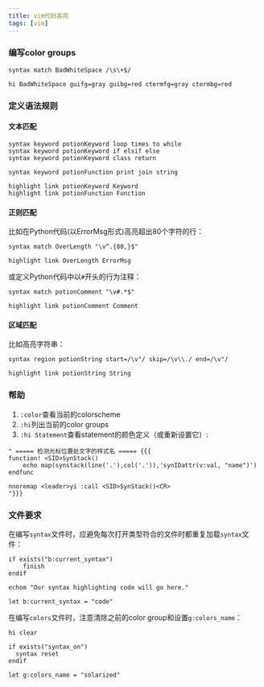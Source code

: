 ```yaml
---
title: vim代码高亮
tags: [vim]
---
```


### 编写color groups

``` vim
syntax match BadWhiteSpace /\s\+$/

hi BadWhiteSpace guifg=gray guibg=red ctermfg=gray ctermbg=red
```

### 定义语法规则

#### 文本匹配

``` vim
syntax keyword potionKeyword loop times to while
syntax keyword potionKeyword if elsif else
syntax keyword potionKeyword class return

syntax keyword potionFunction print join string

highlight link potionKeyword Keyword
highlight link potionFunction Function
```

#### 正则匹配

比如在Python代码(以ErrorMsg形式)高亮超出80个字符的行：

``` vim
syntax match OverLength "\v^.{80,}$"

highlight link OverLength ErrorMsg
```

或定义Python代码中以`#`开头的行为注释：

``` vim
syntax match potionComment "\v#.*$"

highlight link potionComment Comment
```

#### 区域匹配

比如高亮字符串：

``` vim
syntax region potionString start=/\v"/ skip=/\v\\./ end=/\v"/

highlight link potionString String
```

### 帮助

1. `:color`查看当前的colorscheme
2. `:hi`列出当前的color groups
3. `:hi Statement`查看statement的颜色定义（或重新设置它）:

``` vim
" ===== 检测光标位置处文字的样式名 ===== {{{
function! <SID>SynStack()
    echo map(synstack(line('.'),col('.')),'synIDattr(v:val, "name")')
endfunc

nnoremap <leader>yi :call <SID>SynStack()<CR>
"}}}
```

### 文件要求

在编写`syntax`文件时，应避免每次打开类型符合的文件时都重复加载`syntax`文件：

``` vim
if exists("b:current_syntax")
    finish
endif

echom "Our syntax highlighting code will go here."

let b:current_syntax = "code"
```

在编写`colors`文件时，注意清除之前的color group和设置`g:colors_name`：

``` vim
hi clear

if exists("syntax_on")
  syntax reset
endif

let g:colors_name = "solarized"
```

